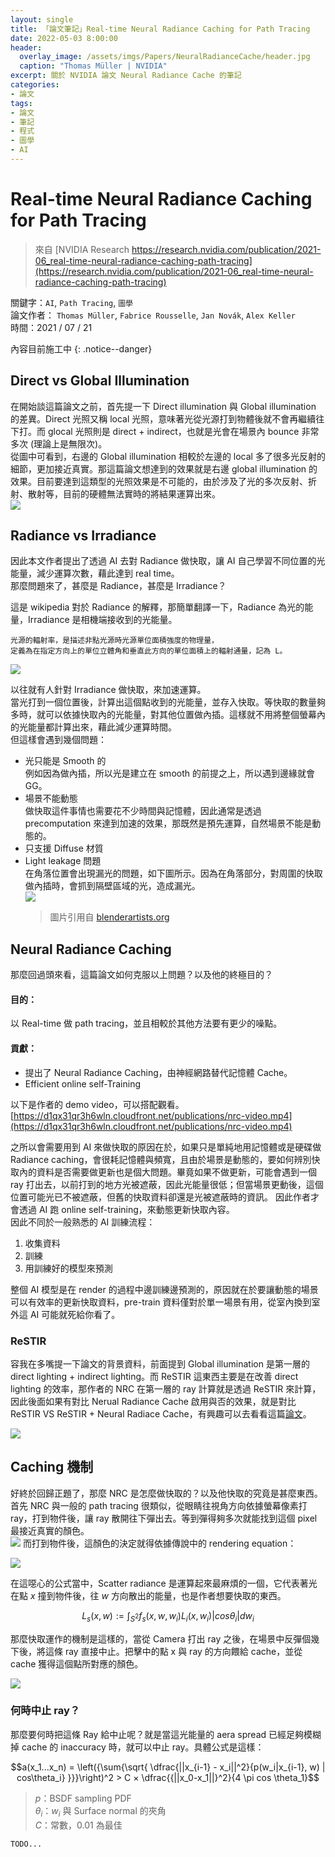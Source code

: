 ```yaml
---
layout: single
title: 「論文筆記」Real-time Neural Radiance Caching for Path Tracing
date: 2022-05-03 8:00:00
header:
  overlay_image: /assets/imgs/Papers/NeuralRadianceCache/header.jpg
  caption: "Thomas Müller | NVIDIA"
excerpt: 關於 NVIDIA 論文 Neural Radiance Cache 的筆記
categories:
- 論文
tags:
- 論文
- 筆記
- 程式
- 圖學
- AI
---
```

# Real-time Neural Radiance Caching for Path Tracing
> 來自 [NVIDIA Research https://research.nvidia.com/publication/2021-06_real-time-neural-radiance-caching-path-tracing](https://research.nvidia.com/publication/2021-06_real-time-neural-radiance-caching-path-tracing)  

關鍵字：`AI`, `Path Tracing`, `圖學`  
論文作者： `Thomas Müller`, `Fabrice Rousselle`, `Jan Novák`, `Alex Keller`  
時間：2021 / 07 / 21  

內容目前施工中
{: .notice--danger}

## Direct vs Global Illumination  
在開始談這篇論文之前，首先提一下 Direct illumination 與 Global illumination 的差異。Direct 光照又稱 local 光照，意味著光從光源打到物體後就不會再繼續往下打。而 glocal 光照則是 direct + indirect，也就是光會在場景內 bounce 非常多次 (理論上是無限次)。  
從圖中可看到，右邊的 Global illumination 相較於左邊的 local 多了很多光反射的細節，更加接近真實。那這篇論文想達到的效果就是右邊 global illumination 的效果。目前要達到這類型的光照效果是不可能的，由於涉及了光的多次反射、折射、散射等，目前的硬體無法實時的將結果運算出來。  
![](/assets/imgs/Papers/NeuralRadianceCache/DirectVSIndirect.jpg)  

## Radiance vs Irradiance
因此本文作者提出了透過 AI 去對 Radiance 做快取，讓 AI 自己學習不同位置的光能量，減少運算次數，藉此達到 real time。  
那麼問題來了，甚麼是 Radiance，甚麼是 Irradiance？

這是 wikipedia 對於 Radiance 的解釋，那簡單翻譯一下，Radiance 為光的能量，Irradiance 是相機端接收到的光能量。
```
光源的輻射率，是描述非點光源時光源單位面積強度的物理量，
定義為在指定方向上的單位立體角和垂直此方向的單位面積上的輻射通量，記為 L。
```  
![](/assets/imgs/Papers/NeuralRadianceCache/RadianceVSIrradiance.jpg)  

以往就有人針對 Irradiance 做快取，來加速運算。  
當光打到一個位置後，計算出這個點收到的光能量，並存入快取。等快取的數量夠多時，就可以依據快取內的光能量，對其他位置做內插。這樣就不用將整個螢幕內的光能量都計算出來，藉此減少運算時間。  
但這樣會遇到幾個問題：
* 光只能是 Smooth 的  
    例如因為做內插，所以光是建立在 smooth 的前提之上，所以遇到邊緣就會GG。  
* 場景不能動態  
    做快取這件事情也需要花不少時間與記憶體，因此通常是透過 precomputation 來達到加速的效果，那既然是預先運算，自然場景不能是動態的。  
* 只支援 Diffuse 材質  
* Light leakage 問題  
    在角落位置會出現漏光的問題，如下圖所示。因為在角落部分，對周圍的快取做內插時，會抓到隔壁區域的光，造成漏光。  
    ![](/assets/imgs/Papers/NeuralRadianceCache/LightLeakage.jpg)  
    > 圖片引用自 [blenderartists.org](https://blenderartists.org/t/light-leak-at-edges-inside-room-and-irradiance-volume-issues/1135864) 

## Neural Radiance Caching
那麼回過頭來看，這篇論文如何克服以上問題？以及他的終極目的？

#### 目的：
以 Real-time 做 path tracing，並且相較於其他方法要有更少的噪點。

#### 貢獻：
* 提出了 Neural Radiance Caching，由神經網路替代記憶體 Cache。  
* Efficient online self-Training  

以下是作者的 demo video，可以搭配觀看。
[https://d1qx31qr3h6wln.cloudfront.net/publications/nrc-video.mp4](https://d1qx31qr3h6wln.cloudfront.net/publications/nrc-video.mp4)  

之所以會需要用到 AI 來做快取的原因在於，如果只是單純地用記憶體或是硬碟做 Radiance caching，會很耗記憶體與頻寬，且由於場景是動態的，要如何辨別快取內的資料是否需要做更新也是個大問題。畢竟如果不做更新，可能會遇到一個 ray 打出去，以前打到的地方光被遮蔽，因此光能量很低；但當場景更動後，這個位置可能光已不被遮蔽，但舊的快取資料卻還是光被遮蔽時的資訊。
因此作者才會透過 AI 跑 online self-training，來動態更新快取內容。  
因此不同於一般熟悉的 AI 訓練流程：  
1. 收集資料  
2. 訓練  
3. 用訓練好的模型來預測  

整個 AI 模型是在 render 的過程中邊訓練邊預測的，原因就在於要讓動態的場景可以有效率的更新快取資料，pre-train 資料僅對於單一場景有用，從室內換到室外這 AI 可能就死給你看了。

### ReSTIR
容我在多嘴提一下論文的背景資料，前面提到 Global illumination 是第一層的 direct lighting + indirect lighting。而 ReSTIR 這東西主要是在改善 direct lighting 的效率，那作者的 NRC 在第一層的 ray 計算就是透過 ReSTIR 來計算，因此後面如果有對比 Nerual Radiance Cache 啟用與否的效果，就是對比 ReSTIR VS ReSTIR + Neural Radiace Cache，有興趣可以去看看這篇[論文](https://research.nvidia.com/sites/default/files/pubs/2020-07_Spatiotemporal-reservoir-resampling/ReSTIR.pdf)。  

![](/assets/imgs/Papers/NeuralRadianceCache/ReSTIR.jpg)

## Caching 機制
好終於回歸正題了，那麼 NRC 是怎麼做快取的？以及他快取的究竟是甚麼東西。
首先 NRC 與一般的 path tracing 很類似，從眼睛往視角方向依據螢幕像素打 ray，打到物件後，讓 ray 散開往下彈出去。等到彈得夠多次就能找到這個 pixel 最接近真實的顏色。  
![](/assets/imgs/Papers/NeuralRadianceCache/path_tracing.png)
而打到物件後，這顏色的決定就得依據傳說中的 rendering equation：  

![](https://wikimedia.org/api/rest_v1/media/math/render/svg/2e9b47791ca5246c6d87db2d5ec4e023c5c71bf2)  

在這噁心的公式當中，Scatter radiance 是運算起來最麻煩的一個，它代表著光在點 $x$ 撞到物件後，往 $w$ 方向散出的能量，也是作者想要快取的東西。  

$$L_s(x, w) := \int_{S^2}{f_s(x, w, w_i) L_i(x,w_i) | cos\theta_i | dw_i}$$  

那麼快取運作的機制是這樣的，當從 Camera 打出 ray 之後，在場景中反彈個幾下後，將這條 ray 直接中止。把擊中的點 x 與 ray 的方向餵給 cache，並從 cache 獲得這個點所對應的顏色。  

![](/assets/imgs/Papers/NeuralRadianceCache/ScatteredRadiance.png)  

### 何時中止 ray？  
那麼要何時把這條 Ray 給中止呢？就是當這光能量的 aera spread 已經足夠模糊掉 cache 的 inaccuracy 時，就可以中止 ray。具體公式是這樣：

$$a(x_1...x_n) = \left({\sum{\sqrt{ \dfrac{||x_{i-1} - x_i||^2}{p(w_i|x_{i-1}, w) | cos\theta_i} }}}\right)^2 > C × \dfrac{{||x_0-x_1||}^2}{4 \pi cos \theta_1}$$  

> $p$：BSDF sampling PDF  
> $\theta_i$：$w_i$ 與 Surface normal 的夾角  
> $C$：常數，0.01 為最佳  

```
TODO...
```